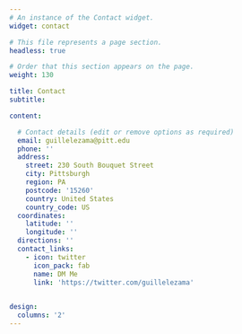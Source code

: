 ```yaml
---
# An instance of the Contact widget.
widget: contact

# This file represents a page section.
headless: true

# Order that this section appears on the page.
weight: 130

title: Contact
subtitle:

content:

  # Contact details (edit or remove options as required)
  email: guillelezama@pitt.edu
  phone: ''
  address:
    street: 230 South Bouquet Street
    city: Pittsburgh
    region: PA
    postcode: '15260'
    country: United States
    country_code: US
  coordinates:
    latitude: ''
    longitude: ''
  directions: ''
  contact_links:
    - icon: twitter
      icon_pack: fab
      name: DM Me
      link: 'https://twitter.com/guillelezama'
  

design:
  columns: '2'
---
```

